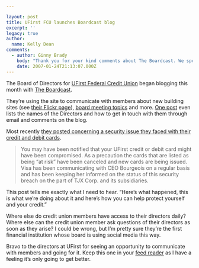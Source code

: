 ```yaml
---

layout: post
title: UFirst FCU launches Boardcast blog
excerpt: ''
legacy: true
author:
  name: Kelly Dean
comments:
  - author: Ginny Brady
    body: "Thank you for your kind comments about The Boardcast. We spoke with the webmaster of our credit union site when we were preparing to launch. He told us that they provided web design and management services for quite a few credit unions and that he wasn't aware of any other board who had this type of site for their members. Thanks for your support and for featuring us in this posting."
    date: 2007-01-24T21:13:07.000Z
---
```


<p>The Board of Directors for <a href="http://www.sunyplattsburghfcu.com/">UFirst Federal Credit Union</a> began blogging this month with <a href="http://boardcast.typepad.com/">The Boardcast</a>.</p>
<p>They&#8217;re using the site to communicate with members about new building sites (see <a href="http://www.flickr.com/gp/74758769@N00/v9B065">their Flickr page</a>), <a href="http://boardcast.typepad.com/weblog/2007/01/ufirst_rugar_st.html">board meeting topics</a> and more.  <a href="http://boardcast.typepad.com/weblog/2007/01/board_members_a.html">One post</a> even lists the names of the Directors and how to get in touch with them through email and comments on the blog.</p>
<p>Most recently <a href="http://boardcast.typepad.com/weblog/2007/01/ufirst_precauti.html">they posted concerning a security issue they faced with their credit and debit cards</a>.</p>
<blockquote>
<p>You may have been notified that your UFirst credit or debit card might have been compromised. As a precaution the cards that are listed as being &#8220;at risk&#8221; have been canceled and new cards are being issued. Visa has been communicating with <span class="caps">CEO</span> Bourgeois on a regular basis and has been keeping her informed on the status of this security breach on the part of <span class="caps">TJX</span> Corp. and its subsidiaries.</p>
</blockquote>
<p>This post tells me exactly what I need to hear. &#8220;Here&#8217;s what happened, this is what we&#8217;re doing about it and here&#8217;s how you can help protect yourself and your credit.&#8221;</p>
<p>Where else do credit union members have access to their directors daily?  Where else can the credit union member ask questions of their directors as soon as they arise?  I could be wrong, but I&#8217;m pretty sure they&#8217;re the first financial institution whose board is using social media this way.</p>
<p>Bravo to the directors at UFirst for seeing an opportunity to communicate with members and going for it.  Keep this one in your <a href="http://www.opensourcecu.com/articles/2005/06/21/the-complete-idiots-guide-to-rss-for-dummies">feed reader</a> as I have a feeling it&#8217;s only going to get better.</p>